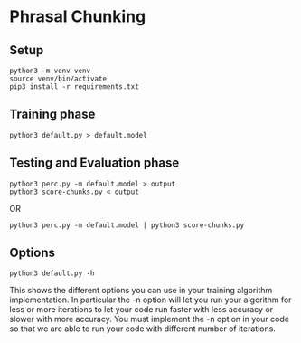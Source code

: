 
# Phrasal Chunking

## Setup

    python3 -m venv venv
    source venv/bin/activate
    pip3 install -r requirements.txt

## Training phase

    python3 default.py > default.model

## Testing and Evaluation phase

    python3 perc.py -m default.model > output
    python3 score-chunks.py < output

OR

    python3 perc.py -m default.model | python3 score-chunks.py

## Options

    python3 default.py -h

This shows the different options you can use in your training
algorithm implementation.  In particular the -n option will let you
run your algorithm for less or more iterations to let your code run
faster with less accuracy or slower with more accuracy. You must
implement the -n option in your code so that we are able to run
your code with different number of iterations.

